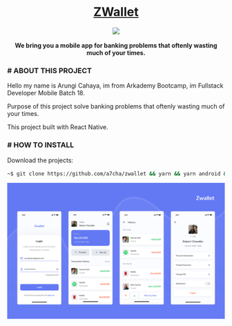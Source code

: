 <h1 align="center">
	<a href="https://e-money-zwallet.netlify.app/">
		ZWallet
	</a>
</h1>

<p align="center">
<img src="https://wakatime.com/badge/github/a7cha/zwallet.svg">
</p>

<p align="center">
 <strong>We bring you a mobile app for banking problems that oftenly wasting much of your times.</strong>
</p>


### # ABOUT THIS PROJECT
Hello my name is Arungi Cahaya, im from Arkademy Bootcamp, im Fullstack Developer Mobile Batch 18.

Purpose of this project solve banking problems that oftenly wasting much of your times.

This project built with React Native.



### # HOW TO INSTALL
Download the projects: 
```bash
~$ git clone https://github.com/a7cha/zwallet && yarn && yarn android && yarn start;
```


![alt text](https://github.com/a7cha/zwalletnative/blob/production/Untitled-1.png)
 

